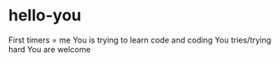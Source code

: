 # hello-you
First timers = me
You is trying to learn code and coding
You tries/trying hard 
You are welcome 
